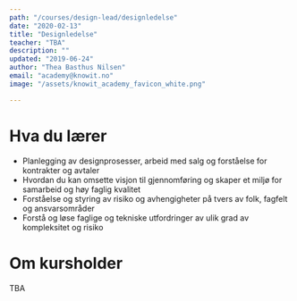 ```yaml
---
path: "/courses/design-lead/designledelse"
date: "2020-02-13"
title: "Designledelse"
teacher: "TBA"
description: ""
updated: "2019-06-24"
author: "Thea Basthus Nilsen"
email: "academy@knowit.no"
image: "/assets/knowit_academy_favicon_white.png"

---
```


# Hva du lærer

- Planlegging av designprosesser, arbeid med salg og forståelse for kontrakter og avtaler
- Hvordan du kan omsette visjon til gjennomføring og skaper et miljø for samarbeid og høy faglig kvalitet
- Forståelse og styring av risiko og avhengigheter på tvers av folk, fagfelt og ansvarsområder
- Forstå og løse faglige og tekniske utfordringer av ulik grad av kompleksitet og risiko

# Om kursholder

TBA
